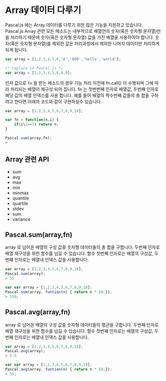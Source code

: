 # Array 데이터 다루기
Pascal.js 에는 Array 데이터를 다루기 위한 많은 기능을 지원하고 있습니다. Pascal.js Array 관련 모든 메소드는 내부적으로 배열안의 숫자(혹은 숫자형 문자열)만을 처리하기 때문에  숫자(혹은 숫자형 문자열) 값을 가진 배열을 사용하여야 합니다. 
숫자(혹은 숫자형 문자열)를 제외한 값은 처리과정에서 제외한 나머지 데이터만 처리하게 되게 됩니다. 

```javascript
var array = [1,2,3,4,5,6,'8','009','hello','world'];

/* replace in Pascal.js */
var array = [1,2,3,4,5,6,8,9]; 
```

인자 값으로 `fn` 을 받는 메소드의 경우 기능 처리 이전에 fn.call() 이 수행되며 그에 따라 처리되는 배열이 제구성 되어 집니다. 
fn 는 첫번번째 인자로 배열값, 두번째 인자로 해당 값의 배열 인덱스를 사용 합니다. 
예를 들어 배열의 짝수번째 값들의 총 합을 구하려고 한다면 아래의 코드와 같이 구현하실수 있습니다.

```javascript
var array = [1,2,3,4,5,6,7,8,9,10];

var fn = function(n,i) {	
	if(i%2==1) return n;
}

Pascal.sum(array,fn);
> 
``` 

## Array 관련 API

* sum
* avg
* max
* min
* minmax
* quantile
* quartile
* stdev
* sum
* variance

## Pascal.sum(array,fn) 
array 로 넘어온 배열의 구성 값중 숫자형 데이터들의 총 합을 구합니다. 두번째 인자로 배열 재구성을 위한 함수를 넘길 수 있습니다. 
함수 첫번째 인자로는 배열의 구성값, 두번째 인자로는 배열내 인덱스 값을 사용합니다. 

```javascript
var array = [1,2,3,4,5,6,7,8,9,10]; 
Pascal.sum(array);
> 55

var var array = [1,2,3,4,5,6,7,8,9,10]; 
Pascal.sum(array, funtion(n) { return n * 10;});
> 550;
```
## Pascal.avg(array,fn) 
array 로 넘어온 배열의 구성 값중 숫자형 데이터들의 평균을 구합니다. 두번째 인자로 배열 재구성을 위한 함수를 넘길 수 있습니다. 
함수 첫번째 인자로는 배열의 구성값, 두번째 인자로는 배열내 인덱스 값을 사용합니다. 

```javascript
var array = [1,2,3,4,5,6,7,8,9,10]; 
Pascal.avg(array);
> 5.5

var var array = [1,2,3,4,5,6,7,8,9,10]; 
Pascal.avg(array, funtion(n) { return n * 10;});
> 55;
```


